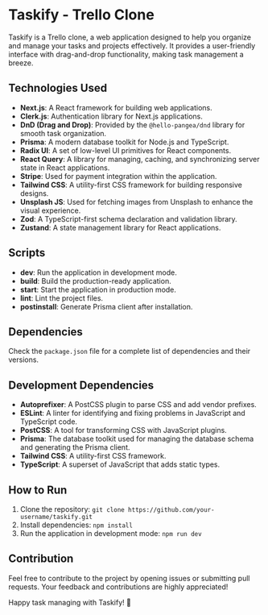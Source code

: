 # Taskify - Trello Clone

Taskify is a Trello clone, a web application designed to help you organize and manage your tasks and projects effectively. It provides a user-friendly interface with drag-and-drop functionality, making task management a breeze.

## Technologies Used

- **Next.js**: A React framework for building web applications.
- **Clerk.js**: Authentication library for Next.js applications.
- **DnD (Drag and Drop)**: Provided by the `@hello-pangea/dnd` library for smooth task organization.
- **Prisma**: A modern database toolkit for Node.js and TypeScript.
- **Radix UI**: A set of low-level UI primitives for React components.
- **React Query**: A library for managing, caching, and synchronizing server state in React applications.
- **Stripe**: Used for payment integration within the application.
- **Tailwind CSS**: A utility-first CSS framework for building responsive designs.
- **Unsplash JS**: Used for fetching images from Unsplash to enhance the visual experience.
- **Zod**: A TypeScript-first schema declaration and validation library.
- **Zustand**: A state management library for React applications.

## Scripts

- **dev**: Run the application in development mode.
- **build**: Build the production-ready application.
- **start**: Start the application in production mode.
- **lint**: Lint the project files.
- **postinstall**: Generate Prisma client after installation.

## Dependencies

Check the `package.json` file for a complete list of dependencies and their versions.

## Development Dependencies

- **Autoprefixer**: A PostCSS plugin to parse CSS and add vendor prefixes.
- **ESLint**: A linter for identifying and fixing problems in JavaScript and TypeScript code.
- **PostCSS**: A tool for transforming CSS with JavaScript plugins.
- **Prisma**: The database toolkit used for managing the database schema and generating the Prisma client.
- **Tailwind CSS**: A utility-first CSS framework.
- **TypeScript**: A superset of JavaScript that adds static types.

## How to Run

1. Clone the repository: `git clone https://github.com/your-username/taskify.git`
2. Install dependencies: `npm install`
3. Run the application in development mode: `npm run dev`

## Contribution

Feel free to contribute to the project by opening issues or submitting pull requests. Your feedback and contributions are highly appreciated!

Happy task managing with Taskify! 🚀
